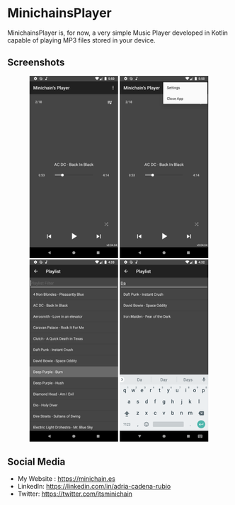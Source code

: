 # MinichainsPlayer

MinichainsPlayer is, for now, a very simple Music Player developed in Kotlin capable of playing MP3 files stored in your device.


## Screenshots
<p align="center">
  <img src="/screenshots/screenshot_01.png" width="200px"</img>
  <img src="/screenshots/screenshot_02.png" width="200px"</img>
  <img src="/screenshots/screenshot_03.png" width="200px"</img>
  <img src="/screenshots/screenshot_04.png" width="200px"</img>
</p>

## Social Media
- My Website : https://minichain.es
- LinkedIn: https://linkedin.com/in/adria-cadena-rubio
- Twitter: https://twitter.com/itsminichain